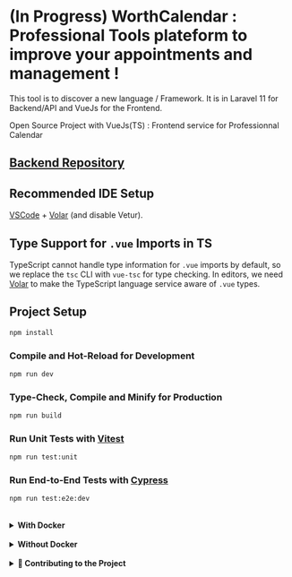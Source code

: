 # (In Progress) WorthCalendar : Professional Tools plateform to improve your appointments and management !

This tool is to discover a new language / Framework. It is in Laravel 11 for Backend/API and VueJs for the Frontend.

Open Source Project with VueJs(TS) : Frontend service for Professionnal Calendar

## [Backend Repository](https://github.com/QuentinRousseau/WorthCalendar_backend)

## Recommended IDE Setup

[VSCode](https://code.visualstudio.com/) + [Volar](https://marketplace.visualstudio.com/items?itemName=Vue.volar) (and disable Vetur).

## Type Support for `.vue` Imports in TS

TypeScript cannot handle type information for `.vue` imports by default, so we replace the `tsc` CLI with `vue-tsc` for type checking. In editors, we need [Volar](https://marketplace.visualstudio.com/items?itemName=Vue.volar) to make the TypeScript language service aware of `.vue` types.

## Project Setup

```sh
npm install
```

### Compile and Hot-Reload for Development

```sh
npm run dev
```

### Type-Check, Compile and Minify for Production

```sh
npm run build
```

### Run Unit Tests with [Vitest](https://vitest.dev/)

```sh
npm run test:unit
```

### Run End-to-End Tests with [Cypress](https://www.cypress.io/)

```sh
npm run test:e2e:dev
```

<br/>
<details>
<summary><b>With Docker</b></summary>

## Prerequisites :

> [Install Docker & Docker Compose](https://docs.docker.com/get-started/)

## Setup (after clone it):

```
docker-compose up --build
```

**Backend host :** http://localhost:8000
**Frontend host :** http://localhost:5173

</details>
</br>

<details>
<summary><b>Without Docker</summary>

## Prerequisites :

> [npm, PHP & Laravel](https://laravel.com/docs/11.x#installing-php) > [Composer (:warning: don't forget attribue to the Path variable !:warning:)](https://getcomposer.org/doc/00-intro.md)

## Setup (after clone it):

### Frontend:

```
npm i
cp .env.example .env
npm run dev
```

**Frontend host :** http://localhost:5173
**Backend host :** http://localhost:8000

</details>
<br/>

<details>
<summary> 🚀 Contributing to the Project</summary>

We welcome all contributions, whether you're reporting a bug, suggesting a feature, or improving the codebase! 🎉

### 🐛 Reporting Issues

1. Go to the [Issues](https://github.com/your-repository/issues) tab in this repository.
2. Click on **"New Issue"** to open a ticket.
3. Clearly describe the issue with as much detail as possible. Include screenshots or code snippets if applicable.

---

### 💡 Submitting Pull Requests (PRs)

1. **Fork** the repository by clicking the **"Fork"** button.
2. Clone your forked repository locally:
   ```bash
   git clone https://github.com/your-username/your-repository.git
   ```

---

### 🪲 For Bug fixes :

```bash
   git checkout -b fix/describe-the-bug
```

---

### 🚀 :rocket: For Bug fixes :

```bash
   git checkout -b fix/describe-the-bug
```

</details>
